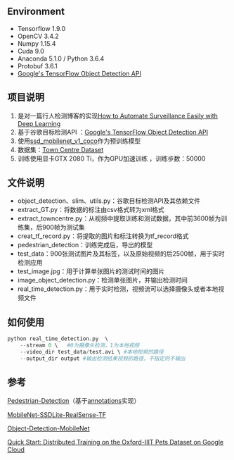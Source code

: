 ## Environment

- Tensorflow 1.9.0
- OpenCV  3.4.2
- Numpy 1.15.4
- Cuda 9.0
- Anaconda 5.1.0 / Python 3.6.4
- Protobuf 3.6.1
- [Google's TensorFlow Object Detection API](https://github.com/tensorflow/models/tree/master/research/object_detection)

## 项目说明

1. 是对一篇行人检测博客的实现[How to Automate Surveillance Easily with Deep Learning](https://medium.com/nanonets/how-to-automate-surveillance-easily-with-deep-learning-4eb4fa0cd68d) 
2. 基于谷歌目标检测API ：[Google's TensorFlow Object Detection API](https://github.com/tensorflow/models/tree/master/research/object_detection)
3. 使用[ssd_mobilenet_v1_coco](http://download.tensorflow.org/models/object_detection/ssd_mobilenet_v1_coco_2018_01_28.tar.gz)作为预训练模型
4. 数据集：[Town Centre Dataset](http://www.robots.ox.ac.uk/ActiveVision/Research/Projects/2009bbenfold_headpose/project.html#datasets)
5. 训练使用显卡GTX 2080 Ti，作为GPU加速训练 ，训练步数：50000

## 文件说明

- object_detection、slim、utils.py：谷歌目标检测API及其依赖文件
- extract_GT.py：将数据的标注由csv格式转为xml格式
- extract_towncentre.py：从视频中提取训练和测试数据，其中前3600帧为训练集，后900帧为测试集
- creat_tf_record.py：将提取的图片和标注转换为tf_record格式
- pedestrian_detection：训练完成后，导出的模型
- test_data：900张测试图片及其标签，以及原始视频的后2500帧，用于实时检测应用
- test_image.jpg：用于计算单张图片的测试时间的图片
- image_object_detection.py：检测单张图片，并输出检测时间
- real_time_detection.py：用于实时检测，视频流可以选择摄像头或者本地视频文件

## 如何使用

```python
python real_time_detection.py  \ 
    --stream 0 \   #0为摄像头检测，1为本地视频
    --video_dir test_data/test.avi \ #本地视频的路径
    --output_dir output #输出检测结果视频的路径，不指定则不输出
```

## 参考

[Pedestrian-Detection](https://github.com/thatbrguy/Pedestrian-Detection)（基于[annotations](https://github.com/thatbrguy/Pedestrian-Detection/tree/master/annotations)实现）

[MobileNet-SSDLite-RealSense-TF](https://github.com/PINTO0309/MobileNet-SSDLite-RealSense-TF)

[Object-Detection-MobileNet](https://github.com/Sid2697/Object-Detection-MobileNet#functionalities)

[Quick Start: Distributed Training on the Oxford-IIIT Pets Dataset on Google Cloud](https://github.com/tensorflow/models/blob/master/research/object_detection/g3doc/running_pets.md)



